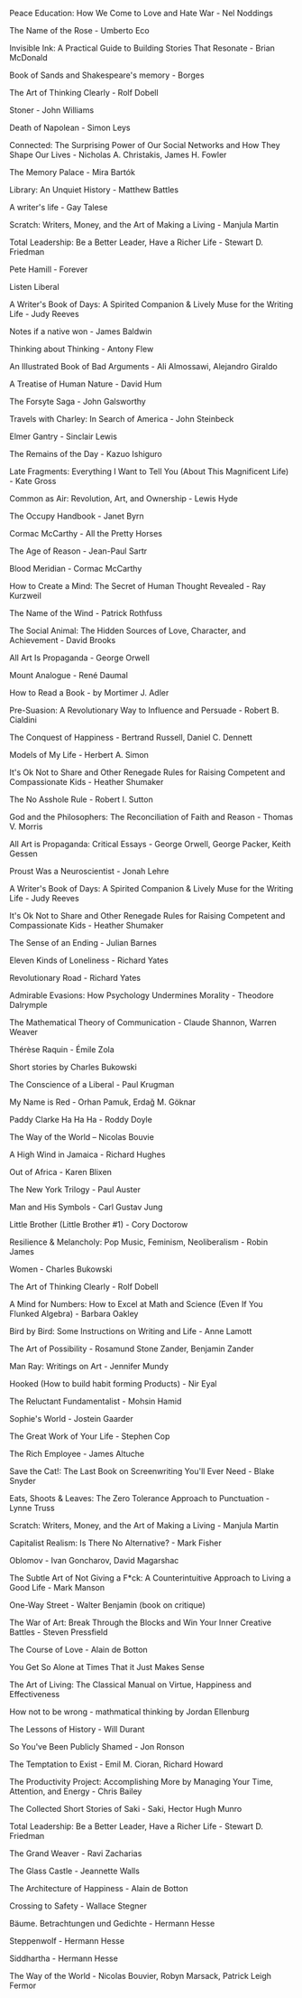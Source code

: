 




Peace Education: How We Come to Love and Hate War - Nel Noddings

The Name of the Rose - Umberto Eco

Invisible Ink: A Practical Guide to Building Stories That Resonate - Brian McDonald

Book of Sands and Shakespeare's memory - Borges

The Art of Thinking Clearly - Rolf Dobell

Stoner - John Williams

Death of Napolean - Simon Leys

Connected: The Surprising Power of Our Social Networks and How They Shape Our Lives - Nicholas A. Christakis, James H. Fowler

The Memory Palace - Mira Bartók

Library: An Unquiet History - Matthew Battles

A writer's life - Gay Talese

Scratch: Writers, Money, and the Art of Making a Living - Manjula Martin

Total Leadership: Be a Better Leader, Have a Richer Life - Stewart D. Friedman

Pete Hamill - Forever

Listen Liberal 

A Writer's Book of Days: A Spirited Companion & Lively Muse for the Writing Life - Judy Reeves

Notes if a native won - James Baldwin

Thinking about Thinking - Antony Flew

An Illustrated Book of Bad Arguments - Ali Almossawi, Alejandro Giraldo

A Treatise of Human Nature - David Hum

The Forsyte Saga - John Galsworthy

Travels with Charley: In Search of America - John Steinbeck

Elmer Gantry - Sinclair Lewis

The Remains of the Day - Kazuo Ishiguro

Late Fragments: Everything I Want to Tell You (About This Magnificent Life) - Kate Gross

Common as Air: Revolution, Art, and Ownership - Lewis Hyde

The Occupy Handbook - Janet Byrn

Cormac McCarthy - All the Pretty Horses

The Age of Reason - Jean-Paul Sartr

Blood Meridian - Cormac McCarthy

How to Create a Mind: The Secret of Human Thought Revealed - Ray Kurzweil

The Name of the Wind - Patrick Rothfuss

The Social Animal: The Hidden Sources of Love, Character, and Achievement - David Brooks

All Art Is Propaganda - George Orwell

Mount Analogue - René Daumal

How to Read a Book - by Mortimer J. Adler

Pre-Suasion: A Revolutionary Way to Influence and Persuade - Robert B. Cialdini

The Conquest of Happiness - Bertrand Russell, Daniel C. Dennett

Models of My Life - Herbert A. Simon

It's Ok Not to Share and Other Renegade Rules for Raising Competent and Compassionate Kids - Heather Shumaker

The No Asshole Rule - Robert I. Sutton

God and the Philosophers: The Reconciliation of Faith and Reason - Thomas V. Morris

All Art is Propaganda: Critical Essays - George Orwell, George Packer, Keith Gessen

Proust Was a Neuroscientist - Jonah Lehre

A Writer's Book of Days: A Spirited Companion & Lively Muse for the Writing Life - Judy Reeves

It's Ok Not to Share and Other Renegade Rules for Raising Competent and Compassionate Kids - Heather Shumaker

The Sense of an Ending - Julian Barnes

Eleven Kinds of Loneliness - Richard Yates

Revolutionary Road - Richard Yates

Admirable Evasions: How Psychology Undermines Morality - Theodore Dalrymple

The Mathematical Theory of Communication - Claude Shannon, Warren Weaver

Thérèse Raquin - Émile Zola

Short stories by Charles Bukowski

The Conscience of a Liberal - Paul Krugman

My Name is Red - Orhan Pamuk, Erdağ M. Göknar

Paddy Clarke Ha Ha Ha - Roddy Doyle

The Way of the World – Nicolas Bouvie

A High Wind in Jamaica - Richard Hughes

Out of Africa - Karen Blixen

The New York Trilogy - Paul Auster

Man and His Symbols - Carl Gustav Jung

Little Brother (Little Brother #1) - Cory Doctorow

Resilience & Melancholy: Pop Music, Feminism, Neoliberalism - Robin James

Women - Charles Bukowski

The Art of Thinking Clearly - Rolf Dobell

A Mind for Numbers: How to Excel at Math and Science (Even If You Flunked Algebra) - Barbara Oakley

Bird by Bird: Some Instructions on Writing and Life - Anne Lamott

The Art of Possibility - Rosamund Stone Zander, Benjamin Zander

Man Ray: Writings on Art - Jennifer Mundy

Hooked (How to build habit forming Products) - Nir Eyal

The Reluctant Fundamentalist - Mohsin Hamid

Sophie's World - Jostein Gaarder

The Great Work of Your Life - Stephen Cop

The Rich Employee - James Altuche

Save the Cat!: The Last Book on Screenwriting You'll Ever Need - Blake Snyder

Eats, Shoots & Leaves: The Zero Tolerance Approach to Punctuation - Lynne Truss

Scratch: Writers, Money, and the Art of Making a Living - Manjula Martin

Capitalist Realism: Is There No Alternative? - Mark Fisher

Oblomov - Ivan Goncharov, David Magarshac

The Subtle Art of Not Giving a F*ck: A Counterintuitive Approach to Living a Good Life - Mark Manson

One-Way Street - Walter Benjamin (book on critique)

The War of Art: Break Through the Blocks and Win Your Inner Creative Battles - Steven Pressfield

The Course of Love - Alain de Botton

You Get So Alone at Times That it Just Makes Sense

The Art of Living: The Classical Manual on Virtue, Happiness and Effectiveness

How not to be wrong - mathmatical thinking by Jordan Ellenburg

The Lessons of History - Will Durant

So You've Been Publicly Shamed - Jon Ronson

The Temptation to Exist - Emil M. Cioran, Richard Howard

The Productivity Project: Accomplishing More by Managing Your Time, Attention, and Energy - Chris Bailey

The Collected Short Stories of Saki - Saki, Hector Hugh Munro

Total Leadership: Be a Better Leader, Have a Richer Life - Stewart D. Friedman

The Grand Weaver - Ravi Zacharias

The Glass Castle - Jeannette Walls

The Architecture of Happiness - Alain de Botton

Crossing to Safety - Wallace Stegner

Bäume. Betrachtungen und Gedichte - Hermann Hesse

Steppenwolf - Hermann Hesse

Siddhartha - Hermann Hesse

The Way of the World - Nicolas Bouvier, Robyn Marsack, Patrick Leigh Fermor